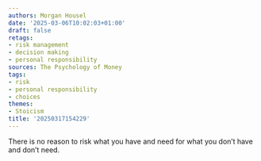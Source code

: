 ```yaml
---
authors: Morgan Housel
date: '2025-03-06T10:02:03+01:00'
draft: false
retags:
- risk management
- decision making
- personal responsibility
sources: The Psychology of Money
tags:
- risk
- personal responsibility
- choices
themes:
- Stoicism
title: '20250317154229'
---
```


There is no reason to risk what you have and need for what you don’t have and don’t need.